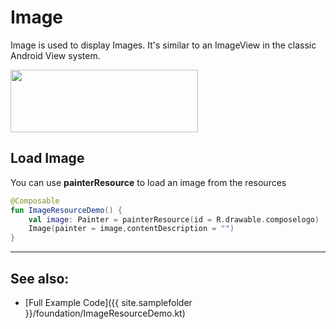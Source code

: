 <!---
This is the API of version 1.0.5
-->
# Image

Image is used to display Images. It's similar to an ImageView in the classic Android View system.


<p align="left">
  <img src ="{{ site.images }}/foundation/image/imagedemo.png" height=100 width=300 />
</p>


## Load Image
You can use **painterResource** to load an image from the resources

```kotlin
@Composable
fun ImageResourceDemo() {
    val image: Painter = painterResource(id = R.drawable.composelogo)
    Image(painter = image,contentDescription = "")
}
```


<hr>

## See also:

* [Full Example Code]({{ site.samplefolder }}/foundation/ImageResourceDemo.kt)



